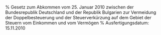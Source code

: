 % Gesetz zum Abkommen vom 25. Januar 2010 zwischen der Bundesrepublik Deutschland und der Republik Bulgarien zur Vermeidung der Doppelbesteuerung und der Steuerverkürzung auf dem Gebiet der Steuern vom Einkommen und vom Vermögen
% Ausfertigungsdatum: 15.11.2010
 